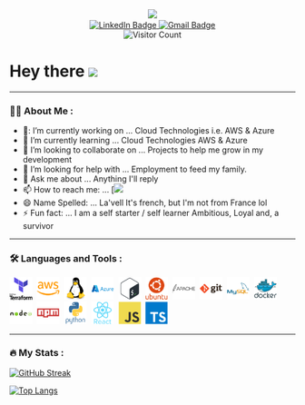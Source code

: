 <!--
**BenjaminBurton/BenjaminBurton** is a ✨ _special_ ✨ repository because its `README.md` (this file) appears on your GitHub profile.
-->

<div id="header" align="center">
<img src="https://media.giphy.com/media/3kPDmoWdBpQPNhCnUG/giphy.gif" width="100" /> 
</div>

<div id="badges" align="center">
  <a href="https://www.linkedin.com/in/benjaminlburton/">
    <img src="https://img.shields.io/badge/LinkedIn-blue?style=for-the-badge&logo=linkedin&logoColor=white" alt="LinkedIn Badge"/>
  </a>
  <a href="mailto:benjaminlburton@gmail.com">
    <img src="https://img.shields.io/badge/Gmail-red?style=for-the-badge&logo=gmail&logoColor=white" alt="Gmail Badge"/>
  </a>
</div>

<div align="center">
<img src="https://komarev.com/ghpvc/?username=BenjaminBurton&style=for-the-badge&color=blue" alt="Visitor Count" />
</div>
  
<h1>
  Hey there
  <img src="https://media.giphy.com/media/hvRJCLFzcasrR4ia7z/giphy.gif" width="30px"/>
</h1>

<!-- 
![Anurag's github stats](https://github-readme-stats.vercel.app/api?username=BenjaminBurton)
-->

---

### :man_technologist: About Me :

- 🔭: I’m currently working on ... Cloud Technologies i.e. AWS & Azure
- 🌱 I’m currently learning ... Cloud Technologies AWS & Azure
- 👯 I’m looking to collaborate on ... Projects to help me grow in my development
- 🤔 I’m looking for help with ... Employment to feed my family. 
- 💬 Ask me about ... Anything I'll reply
- 📫 How to reach me: ... [![](https://img.shields.io/badge/LinkedIn-0077B5?style=for-the-badge&logo=linkedin&logoColor=white])
- 😄 Name Spelled: ... La'vell It's french, but I'm not from France lol
- ⚡ Fun fact: ... I am a self starter / self learner Ambitious, Loyal and, a survivor

---

### :hammer_and_wrench: Languages and Tools :
<div>
  <img src="https://raw.githubusercontent.com/devicons/devicon/1119b9f84c0290e0f0b38982099a2bd027a48bf1/icons/terraform/terraform-original-wordmark.svg" title="Terraform" alt="Terraform" width="40" height="40"/>&nbsp;
  <img src="https://github.com/devicons/devicon/blob/master/icons/amazonwebservices/amazonwebservices-plain-wordmark.svg" title="AWS" alt="AWS" width="40" height="40"/>&nbsp;
  <img src="https://raw.githubusercontent.com/devicons/devicon/1119b9f84c0290e0f0b38982099a2bd027a48bf1/icons/linux/linux-original.svg" title="Linux" alt="Linux" width="40" height="40"/>&nbsp;
  <img src="https://raw.githubusercontent.com/devicons/devicon/1119b9f84c0290e0f0b38982099a2bd027a48bf1/icons/azure/azure-original-wordmark.svg" title="Azure" alt="Azure" width="40" height="40"/>&nbsp;
  <img src="https://raw.githubusercontent.com/devicons/devicon/1119b9f84c0290e0f0b38982099a2bd027a48bf1/icons/bash/bash-original.svg" title="Bash" alt="Bash" width="40" height="40"/>&nbsp;
  <img src="https://raw.githubusercontent.com/devicons/devicon/1119b9f84c0290e0f0b38982099a2bd027a48bf1/icons/ubuntu/ubuntu-plain-wordmark.svg" title="Ubuntu" alt="Ubuntu" width="40" height="40"/>&nbsp;
  <img src="https://raw.githubusercontent.com/devicons/devicon/1119b9f84c0290e0f0b38982099a2bd027a48bf1/icons/apache/apache-line-wordmark.svg" title="Apache" alt="Apache" width="40" height="40"/>&nbsp;
  <img src="https://github.com/devicons/devicon/blob/master/icons/git/git-original-wordmark.svg" title="Git" **alt="Git" width="40" height="40"/>&nbsp;
  <img src="https://github.com/devicons/devicon/blob/master/icons/mysql/mysql-original-wordmark.svg" title="MySQL"  alt="MySQL" width="40" height="40"/>&nbsp;
  <img src="https://raw.githubusercontent.com/devicons/devicon/1119b9f84c0290e0f0b38982099a2bd027a48bf1/icons/docker/docker-original-wordmark.svg" title="Docker" alt="Docker" width="40" height="40"/>&nbsp;
  <img src="https://raw.githubusercontent.com/devicons/devicon/1119b9f84c0290e0f0b38982099a2bd027a48bf1/icons/nodejs/nodejs-original-wordmark.svg" title="Nodejs" **alt="Nodejs" width="40" height="40"/>&nbsp;
  <img src="https://raw.githubusercontent.com/devicons/devicon/1119b9f84c0290e0f0b38982099a2bd027a48bf1/icons/npm/npm-original-wordmark.svg" title="npm" **alt="npm" width="40" height="40"/>&nbsp;
  <img src="https://raw.githubusercontent.com/devicons/devicon/1119b9f84c0290e0f0b38982099a2bd027a48bf1/icons/python/python-original-wordmark.svg" title="Python" alt="Python" width="40" height="40"/>&nbsp;
  <img src="https://github.com/devicons/devicon/blob/master/icons/react/react-original-wordmark.svg" title="React" alt="React" width="40" height="40"/>&nbsp;
  <img src="https://github.com/devicons/devicon/blob/master/icons/javascript/javascript-original.svg" title="JavaScript" alt="JavaScript" width="40" height="40"/>&nbsp;
  <img src="https://raw.githubusercontent.com/devicons/devicon/1119b9f84c0290e0f0b38982099a2bd027a48bf1/icons/typescript/typescript-original.svg" title="TypeScript" alt="TypeScript" width="40" height="40"/>&nbsp;
</div>

---

### :fire: My Stats :
[![GitHub Streak](http://github-readme-streak-stats.herokuapp.com?user=BenjaminBurton&theme=dark&background=000000)](https://git.io/streak-stats)

[![Top Langs](https://github-readme-stats.vercel.app/api/top-langs/?username=BenjaminBurton&layout=compact&theme=vision-friendly-dark)](https://github.com/anuraghazra/github-readme-stats)




